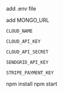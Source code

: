 add .env file 

add 
    MONGO_URL
    
    CLOUD_NAME
    
    CLOUD_API_KEY
    
    CLOUD_API_SECRET
    
    SENDGRID_API_KEY
    
    STRIPE_PAYMENT_KEY
    
npm install
npm start
